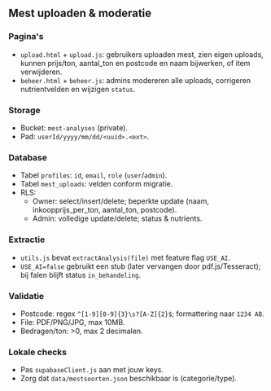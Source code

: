 ## Mest uploaden & moderatie

### Pagina's
- `upload.html` + `upload.js`: gebruikers uploaden mest, zien eigen uploads, kunnen prijs/ton, aantal_ton en postcode en naam bijwerken, of item verwijderen.
- `beheer.html` + `beheer.js`: admins modereren alle uploads, corrigeren nutrientvelden en wijzigen `status`.

### Storage
- Bucket: `mest-analyses` (private).
- Pad: `userId/yyyy/mm/dd/<uuid>.<ext>`.

### Database
- Tabel `profiles`: `id`, `email`, `role` (`user`/`admin`).
- Tabel `mest_uploads`: velden conform migratie.
- RLS:
  - Owner: select/insert/delete; beperkte update (naam, inkoopprijs_per_ton, aantal_ton, postcode).
  - Admin: volledige update/delete; status & nutrients.

### Extractie
- `utils.js` bevat `extractAnalysis(file)` met feature flag `USE_AI`.
- `USE_AI=false` gebruikt een stub (later vervangen door pdf.js/Tesseract); bij falen blijft status `in_behandeling`.

### Validatie
- Postcode: regex `^[1-9][0-9]{3}\s?[A-Z]{2}$`; formattering naar `1234 AB`.
- File: PDF/PNG/JPG, max 10MB.
- Bedragen/ton: >0, max 2 decimalen.

### Lokale checks
- Pas `supabaseClient.js` aan met jouw keys.
- Zorg dat `data/mestsoorten.json` beschikbaar is (categorie/type).

